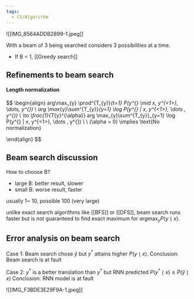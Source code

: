 ```yaml
---
tags:
  - CS/Algorithm
---
```



![[IMG_8564ADDB2899-1.jpeg]]

With a beam of 3 being searched considers 3 possibilities at a time.

- If B = 1, [[Greedy search]]

## Refinements to beam search
#### Length normalization
$$
\begin{align}
arg\max_{y} \prod^{T_{y}}_{t=1} P(y^{<t>} \mid x, y^{<1>}, \dots, y^{<t-1>})  \\
arg \max_{y}\sum^{T_{y}}_{y=1} \log P(y^{<t>} | x, y^{<1>}, \dots , y^{<t-1>}) \\
\to \frac{1}{T_{y}^{\alpha}} arg \max_{y}\sum^{T_{y}}_{y=1} \log P(y^{<t>} | x, y^{<1>}, \dots , y^{<t-1>})  \\ \\
(\alpha = 0) \implies \text{No normalization}

\end{align}
$$

## Beam search discussion
How to choose B?
- large B: better result, slower
- small B: worse result, faster

usually 1~ 10, possible 100 (very large)

unlike exact search algorithms like [[BFS]] or [[DFS]], beam search runs faster but is not guaranteed to find exact maximum for $arg\max_{y}P(y\mid x)$.

## Error analysis on beam search
Case 1:
Beam search chose $\hat{y}$ but $y^{*}$ attains higher $P(y\mid x)$.
Conclusion: Beam search is at fault

Case 2:
$y^{*}$ is a better translation than $y^{*}$ but RNN predicted $P(y^{*}\mid x) \leq P(\hat{y}\mid x)$
Conclusion: RNN model is at fault

![[IMG_F3BDE3E29F9A-1.jpeg]]




